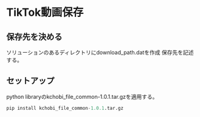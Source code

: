 # TikTok動画保存

## 保存先を決める
ソリューションのあるディレクトリにdownload_path.datを作成
保存先を記述する。

## セットアップ
python libraryのkchobi_file_common-1.0.1.tar.gzを適用する。

```python
pip install kchobi_file_common-1.0.1.tar.gz
```
